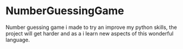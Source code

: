 # NumberGuessingGame
Number guessing game i made to try an improve my python skills, the project will get harder and as a i learn new aspects of this wonderful language.
